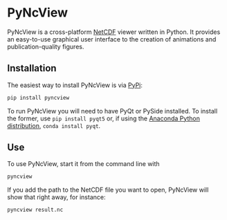 # PyNcView
PyNcView is a cross-platform [NetCDF](https://www.unidata.ucar.edu/software/netcdf/) viewer written in Python. 
It provides an easy-to-use graphical user interface to the creation of animations and publication-quality figures.

## Installation
The easiest way to install PyNcView is via [PyPi](https://pypi.org/):

```bash
pip install pyncview
```

To run PyNcView you will need to have PyQt or PySide installed. To install the former, use `pip install pyqt5` or, if using the [Anaconda Python distribution](https://www.anaconda.com/products/distribution), `conda install pyqt`.

## Use

To use PyNcView, start it from the command line with

```bash
pyncview
```

If you add the path to the NetCDF file you want to open, PyNcView will show that right away, for instance:

```bash
pyncview result.nc
```
